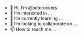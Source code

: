 - 👋 Hi, I’m @betorockers
- 👀 I’m interested in ...
- 🌱 I’m currently learning ...
- 💞️ I’m looking to collaborate on ...
- 📫 How to reach me ...

<!---
betorockers/betorockers is a ✨ special ✨ repository because its `README.md` (this file) appears on your GitHub profile.
You can click the Preview link to take a look at your changes.
--->
